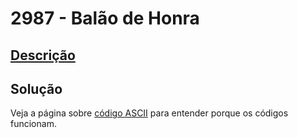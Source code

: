 # 2987 - Balão de Honra

## [Descrição](https://www.beecrowd.com.br/judge/pt/problems/view/2987)

## Solução

Veja a página sobre [código ASCII](../../../base-teorica/strings/ascii/README.md) para entender porque os códigos funcionam.